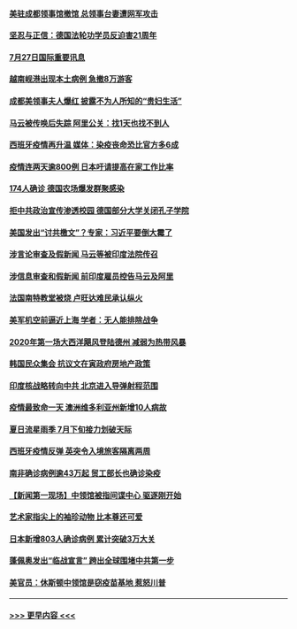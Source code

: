 #### [美驻成都领事馆撤馆 总领事台妻遭网军攻击](../pages/prog202/a102903519.md?t=07272051) 
#### [坚忍与正信：德国法轮功学员反迫害21周年](../pages/prog202/a102903525.md?t=07272051) 
#### [7月27日国际重要讯息](../pages/prog202/a102903521.md?t=07272051) 
#### [越南岘港出现本土病例 急撤8万游客](../pages/prog202/a102903498.md?t=07272051) 
#### [成都美领事夫人爆红 披露不为人所知的“贵妇生活”](../pages/prog202/a102903388.md?t=07272051) 
#### [马云被传唤后失踪 阿里公关：找1天也找不到人](../pages/prog202/a102903383.md?t=07272051) 
#### [西班牙疫情再升温 媒体：染疫丧命恐比官方多6成](../pages/prog202/a102903310.md?t=07272051) 
#### [疫情连两天逾800例 日本吁请提高在家工作比率](../pages/prog202/a102903257.md?t=07272051) 
#### [174人确诊 德国农场爆发群聚感染](../pages/prog202/a102903246.md?t=07272051) 
#### [拒中共政治宣传渗透校园 德国部分大学关闭孔子学院](../pages/prog202/a102903231.md?t=07272051) 
#### [美国发出“讨共檄文”？专家：习近平要倒大霉了](../pages/prog202/a102903219.md?t=07272051) 
#### [涉言论审查及假新闻 马云等被印度法院传召](../pages/prog202/a102903081.md?t=07272051) 
#### [涉信息审查和假新闻 前印度雇员控告马云及阿里](../pages/prog202/a102903090.md?t=07272051) 
#### [法国南特教堂被烧 卢旺达难民承认纵火](../pages/prog202/a102903058.md?t=07272051) 
#### [美军机空前逼近上海 学者：无人能排除战争](../pages/prog202/a102903024.md?t=07272051) 
#### [2020年第一场大西洋飓风登陆德州 减弱为热带风暴](../pages/prog202/a102902989.md?t=07272051) 
#### [韩国民众集会 抗议文在寅政府房地产政策](../pages/prog202/a102902984.md?t=07272051) 
#### [印度核战略转向中共 北京进入导弹射程范围](../pages/prog202/a102902352.md?t=07272051) 
#### [疫情最致命一天  澳洲维多利亚州新增10人病故](../pages/prog202/a102902963.md?t=07272051) 
#### [夏日流星雨季 7月下旬接力划破天际](../pages/prog202/a102902943.md?t=07272051) 
#### [西班牙疫情反弹 英突令入境旅客隔离两周](../pages/prog202/a102902932.md?t=07272051) 
#### [南非确诊病例逾43万起 贸工部长也确诊染疫](../pages/prog202/a102902908.md?t=07272051) 
#### [【新闻第一现场】中领馆被指间谍中心 驱逐刚开始](../pages/prog202/a102902912.md?t=07272051) 
#### [艺术家指尖上的袖珍动物 比本尊还可爱](../pages/prog202/a102902193.md?t=07272051) 
#### [日本新增803人确诊病例 累计突破3万大关](../pages/prog202/a102902869.md?t=07272051) 
#### [蓬佩奥发出“临战宣言” 跨出全球围堵中共第一步](../pages/prog202/a102902857.md?t=07272051) 
#### [美官员：休斯顿中领馆是窃疫苗基地 惹怒川普](../pages/prog202/a102902835.md?t=07272051) 

----
#### [ >>> 更早内容 <<< ](../indexes/prog202-earlier.md)
